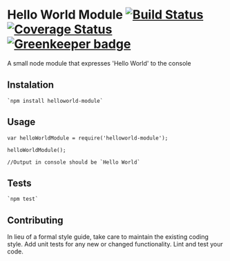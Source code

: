 Hello World Module [![Build Status](https://travis-ci.org/nikitaermishin/helloworld-module.svg?branch=master)](https://travis-ci.org/nikitaermishin/helloworld-module)
[![Coverage Status](https://coveralls.io/repos/github/nikitaermishin/helloworld-module/badge.svg?branch=master)](https://coveralls.io/github/nikitaermishin/helloworld-module?branch=master) [![Greenkeeper badge](https://badges.greenkeeper.io/nikitaermishin/helloworld-module.svg)](https://greenkeeper.io/)
=========

A small node module that expresses 'Hello World' to the console

## Instalation
    `npm install helloworld-module`

## Usage

    var helloWorldModule = require('helloworld-module');

    helloWorldModule();

    //Output in console should be `Hello World`

## Tests

    `npm test`

## Contributing

In lieu of a formal style guide, take care to maintain the existing coding style. Add unit tests for any new or changed functionality. Lint and test your code.
